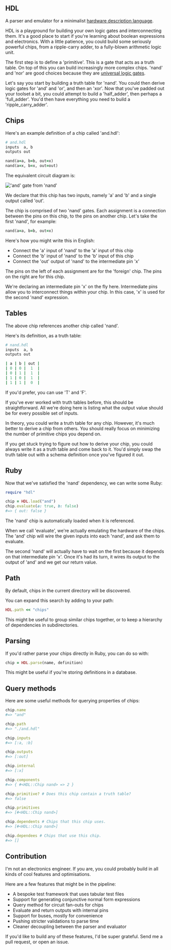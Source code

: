 ## HDL

A parser and emulator for a minimalist [hardware description language](http://en.wikipedia.org/wiki/Hardware_description_language).

HDL is a playground for building your own logic gates and interconnecting them. It's a good place to start if you're learning about boolean expressions and electronics. With a little patience, you could build some seriously powerful chips, from a ripple-carry adder, to a fully-blown arithmetic logic unit.

The first step is to define a 'primitive'. This is a gate that acts as a truth table. On top of this you can build increasingly more complex chips. 'nand' and 'nor' are good choices because they are [universal logic gates](https://en.wikipedia.org/wiki/Logic_gate#Universal_logic_gates).

Let's say you start by building a truth table for 'nand'. You could then derive logic gates for 'and' and 'or', and then an 'xor'. Now that you've padded out your toolset a bit, you could attempt to build a 'half_adder', then perhaps a 'full_adder'. You'd then have everything you need to build a 'ripple_carry_adder'.

## Chips

Here's an example definition of a chip called 'and.hdl':

```ruby
# and.hdl
inputs  a, b
outputs out

nand(a=a, b=b, out=x)
nand(a=x, b=x, out=out)
```

The equivalent circuit diagram is:

!['and' gate from 'nand'](http://upload.wikimedia.org/wikipedia/commons/1/16/AND_from_NAND.svg)

We declare that this chip has two inputs, namely 'a' and 'b' and a single output called 'out'.

The chip is comprised of two 'nand' gates. Each assignment is a connection between the pins on this chip, to the pins on another chip. Let's take the first 'nand', for example:

```ruby
nand(a=a, b=b, out=x)
```

Here's how you might write this in English:

* Connect the 'a' input of 'nand' to the 'a' input of this chip
* Connect the 'b' input of 'nand' to the 'b' input of this chip
* Connect the 'out' output of 'nand' to the intermediate pin 'x'

The pins on the left of each assignment are for the 'foreign' chip. The pins on the right are for this chip.

We're declaring an intermediate pin 'x' on the fly here. Intermediate pins allow you to interconnect things within your chip. In this case, 'x' is used for the second 'nand' expression.

## Tables

The above chip references another chip called 'nand'.

Here's its definition, as a truth table:

```ruby
# nand.hdl
inputs  a, b
outputs out

| a | b | out |
| 0 | 0 |  1  |
| 0 | 1 |  1  |
| 1 | 0 |  1  |
| 1 | 1 |  0  |
```

If you'd prefer, you can use 'T' and 'F'.

If you've ever worked with truth tables before, this should be straightforward. All we're doing here is listing what the output value should be for every possible set of inputs.

In theory, you could write a truth table for any chip. However, it's much better to derive a chip from others. You should really focus on minimizing the number of primitive chips you depend on.

If you get stuck trying to figure out how to derive your chip, you could always write it as a truth table and come back to it. You'd simply swap the truth table out with a schema definition once you've figured it out.

## Ruby

Now that we've satisfied the 'nand' dependency, we can write some Ruby:

```ruby
require "hdl"

chip = HDL.load("and")
chip.evaluate(a: true, b: false)
#=> { out: false }
```

The 'nand' chip is automatically loaded when it is referenced.

When we call 'evaluate', we're actually emulating the hardware of the chips. The 'and' chip will wire the given inputs into each 'nand', and ask them to evaluate.

The second 'nand' will actually have to wait on the first because it depends on that intermediate pin 'x'. Once it's had its turn, it wires its output to the output of 'and' and we get our return value.

## Path

By default, chips in the current directory will be discovered.

You can expand this search by adding to your path:

```ruby
HDL.path << "chips"
```

This might be useful to group similar chips together, or to keep a hierarchy of dependencies in subdirectories.

## Parsing

If you'd rather parse your chips directly in Ruby, you can do so with:

```ruby
chip = HDL.parse(name, definition)
```

This might be useful if you're storing definitions in a database.

## Query methods

Here are some useful methods for querying properties of chips:

```ruby
chip.name
#=> "and"

chip.path
#=> "./and.hdl"

chip.inputs
#=> [:a, :b]

chip.outputs
#=> [:out]

chip.internal
#=> [:x]

chip.components
#=> { #<HDL::Chip nand> => 2 }

chip.primitive? # Does this chip contain a truth table?
#=> false

chip.primitives
#=> [#<HDL::Chip nand>]

chip.dependents # Chips that this chip uses.
#=> [#<HDL::Chip nand>]

chip.dependees # Chips that use this chip.
#=> []
```

## Contribution

I'm not an electronics engineer. If you are, you could probably build in all kinds of cool features and optimisations.

Here are a few features that might be in the pipeline:

* A bespoke test framework that uses tabular test files
* Support for generating conjunctive normal form expressions
* Query method for circuit fan-outs for chips
* Evaluate and return outputs with internal pins
* Support for buses, mostly for convenience
* Pushing stricter validations to parse time
* Cleaner decoupling between the parser and evaluator

If you'd like to build any of these features, I'd be super grateful. Send me a pull request, or open an issue.
